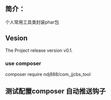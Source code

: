 ## 简介：
个人常用工具类封装phar包

## Vesion
The Project release version v0.1.

### use composer
composer require ndj888/com_jjcbs_tool

## 测试配置composer 自动推送钩子